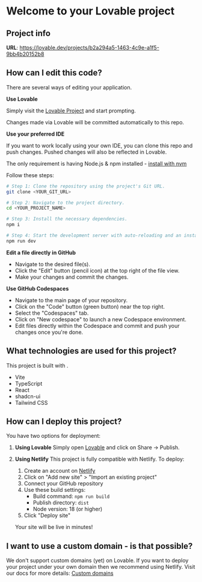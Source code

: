 # Welcome to your Lovable project

## Project info

**URL**: https://lovable.dev/projects/b2a294a5-1463-4c9e-a1f5-9bb4b20152b8

## How can I edit this code?

There are several ways of editing your application.

**Use Lovable**

Simply visit the [Lovable Project](https://lovable.dev/projects/b2a294a5-1463-4c9e-a1f5-9bb4b20152b8) and start prompting.

Changes made via Lovable will be committed automatically to this repo.

**Use your preferred IDE**

If you want to work locally using your own IDE, you can clone this repo and push changes. Pushed changes will also be reflected in Lovable.

The only requirement is having Node.js & npm installed - [install with nvm](https://github.com/nvm-sh/nvm#installing-and-updating)

Follow these steps:

```sh
# Step 1: Clone the repository using the project's Git URL.
git clone <YOUR_GIT_URL>

# Step 2: Navigate to the project directory.
cd <YOUR_PROJECT_NAME>

# Step 3: Install the necessary dependencies.
npm i

# Step 4: Start the development server with auto-reloading and an instant preview.
npm run dev
```

**Edit a file directly in GitHub**

- Navigate to the desired file(s).
- Click the "Edit" button (pencil icon) at the top right of the file view.
- Make your changes and commit the changes.

**Use GitHub Codespaces**

- Navigate to the main page of your repository.
- Click on the "Code" button (green button) near the top right.
- Select the "Codespaces" tab.
- Click on "New codespace" to launch a new Codespace environment.
- Edit files directly within the Codespace and commit and push your changes once you're done.

## What technologies are used for this project?

This project is built with .

- Vite
- TypeScript
- React
- shadcn-ui
- Tailwind CSS

## How can I deploy this project?

You have two options for deployment:

1. **Using Lovable**
   Simply open [Lovable](https://lovable.dev/projects/b2a294a5-1463-4c9e-a1f5-9bb4b20152b8) and click on Share -> Publish.

2. **Using Netlify**
   This project is fully compatible with Netlify. To deploy:

   1. Create an account on [Netlify](https://www.netlify.com)
   2. Click on "Add new site" > "Import an existing project"
   3. Connect your GitHub repository
   4. Use these build settings:
      - Build command: `npm run build`
      - Publish directory: `dist`
      - Node version: 18 (or higher)
   5. Click "Deploy site"

   Your site will be live in minutes!

## I want to use a custom domain - is that possible?

We don't support custom domains (yet) on Lovable. If you want to deploy your project under your own domain then we recommend using Netlify. Visit our docs for more details: [Custom domains](https://docs.lovable.dev/tips-tricks/custom-domain/)